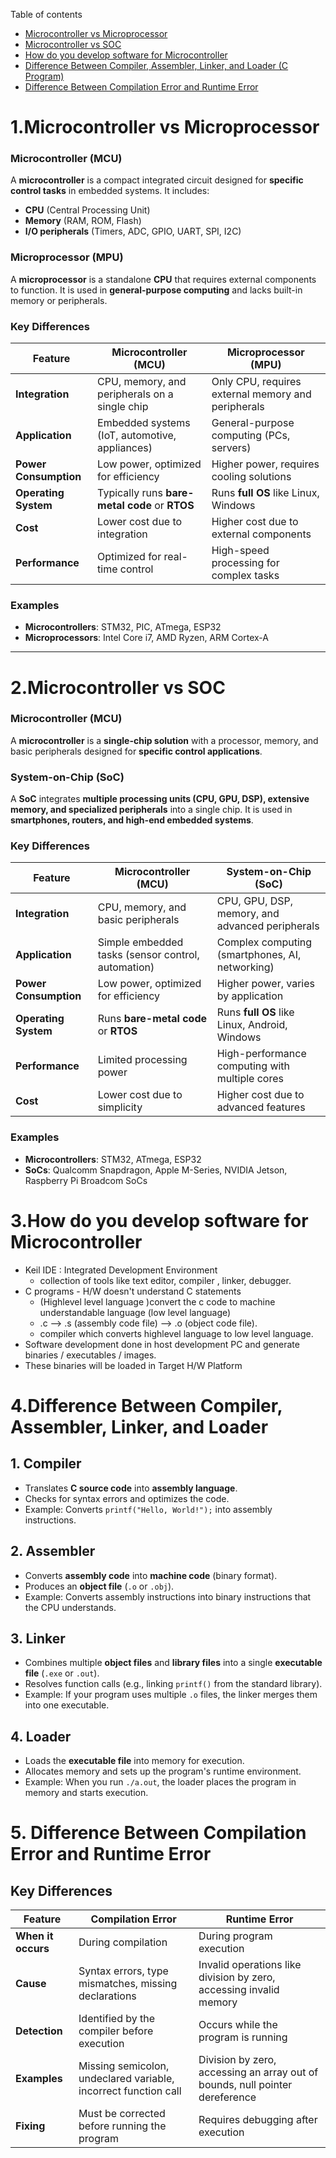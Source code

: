 Table of contents
- [Microcontroller vs Microprocessor](#-1.Microcontroller-vs-Microprocessor)
- [Microcontroller vs SOC](#-2.Microcontroller-vs-SOC)
- [How do you develop software for Microcontroller](#-3.How-do-you-develop-software-for-Microcontroller)
- [Difference Between Compiler, Assembler, Linker, and Loader (C Program)](#-4.Difference-Between-Compiler,-Assembler,-Linker,-and-Loader) 
- [Difference Between Compilation Error and Runtime Error](#-5.-Difference-Between-Compilation-Error-and-Runtime-Error)


# 1.Microcontroller vs Microprocessor
### Microcontroller (MCU)
A **microcontroller** is a compact integrated circuit designed for **specific control tasks** in embedded systems. It includes:
- **CPU** (Central Processing Unit)
- **Memory** (RAM, ROM, Flash)
- **I/O peripherals** (Timers, ADC, GPIO, UART, SPI, I2C)

### **Microprocessor (MPU)**
A **microprocessor** is a standalone **CPU** that requires external components to function. It is used in **general-purpose computing** and lacks built-in memory or peripherals.

### **Key Differences**
| Feature | Microcontroller (MCU) | Microprocessor (MPU) |
|---------|----------------------|----------------------|
| **Integration** | CPU, memory, and peripherals on a single chip | Only CPU, requires external memory and peripherals |
| **Application** | Embedded systems (IoT, automotive, appliances) | General-purpose computing (PCs, servers) |
| **Power Consumption** | Low power, optimized for efficiency | Higher power, requires cooling solutions |
| **Operating System** | Typically runs **bare-metal code** or **RTOS** | Runs **full OS** like Linux, Windows |
| **Cost** | Lower cost due to integration | Higher cost due to external components |
| **Performance** | Optimized for real-time control | High-speed processing for complex tasks |

### **Examples**
- **Microcontrollers**: STM32, PIC, ATmega, ESP32
- **Microprocessors**: Intel Core i7, AMD Ryzen, ARM Cortex-A

---

# 2.Microcontroller vs SOC
### **Microcontroller (MCU)**
A **microcontroller** is a **single-chip solution** with a processor, memory, and basic peripherals designed for **specific control applications**.

### **System-on-Chip (SoC)**
A **SoC** integrates **multiple processing units (CPU, GPU, DSP), extensive memory, and specialized peripherals** into a single chip. It is used in **smartphones, routers, and high-end embedded systems**.

### **Key Differences**
| Feature | Microcontroller (MCU) | System-on-Chip (SoC) |
|---------|----------------------|----------------------|
| **Integration** | CPU, memory, and basic peripherals | CPU, GPU, DSP, memory, and advanced peripherals |
| **Application** | Simple embedded tasks (sensor control, automation) | Complex computing (smartphones, AI, networking) |
| **Power Consumption** | Low power, optimized for efficiency | Higher power, varies by application |
| **Operating System** | Runs **bare-metal code** or **RTOS** | Runs **full OS** like Linux, Android, Windows |
| **Performance** | Limited processing power | High-performance computing with multiple cores |
| **Cost** | Lower cost due to simplicity | Higher cost due to advanced features |

### **Examples**
- **Microcontrollers**: STM32, ATmega, ESP32
- **SoCs**: Qualcomm Snapdragon, Apple M-Series, NVIDIA Jetson, Raspberry Pi Broadcom SoCs

# 3.How do you develop software for Microcontroller

- Keil IDE : Integrated Development Environment
  -  collection of tools like text editor, compiler , linker, debugger.
- C programs  - H/W doesn't understand C statements
  -  (Highlevel level language )convert the c code to machine understandable language (low level language)
  -  .c --> .s (assembly code file) --> .o (object code file).
  -  compiler which converts highlevel language to low level language.
- Software development done in host development PC and generate binaries / executables / images.
- These binaries will be loaded in Target H/W Platform

# 4.Difference Between Compiler, Assembler, Linker, and Loader

## 1. Compiler
- Translates **C source code** into **assembly language**.
- Checks for syntax errors and optimizes the code.
- Example: Converts `printf("Hello, World!");` into assembly instructions.

## 2. Assembler
- Converts **assembly code** into **machine code** (binary format).
- Produces an **object file** (`.o` or `.obj`).
- Example: Converts assembly instructions into binary instructions that the CPU understands.

## 3. Linker
- Combines multiple **object files** and **library files** into a single **executable file** (`.exe` or `.out`).
- Resolves function calls (e.g., linking `printf()` from the standard library).
- Example: If your program uses multiple `.o` files, the linker merges them into one executable.

## 4. Loader
- Loads the **executable file** into memory for execution.
- Allocates memory and sets up the program's runtime environment.
- Example: When you run `./a.out`, the loader places the program in memory and starts execution.


# 5. Difference Between Compilation Error and Runtime Error

## **Key Differences**

| Feature            | Compilation Error | Runtime Error |
|--------------------|------------------|--------------|
| **When it occurs** | During compilation | During program execution |
| **Cause** | Syntax errors, type mismatches, missing declarations | Invalid operations like division by zero, accessing invalid memory |
| **Detection** | Identified by the compiler before execution | Occurs while the program is running |
| **Examples** | Missing semicolon, undeclared variable, incorrect function call | Division by zero, accessing an array out of bounds, null pointer dereference |
| **Fixing** | Must be corrected before running the program | Requires debugging after execution |




